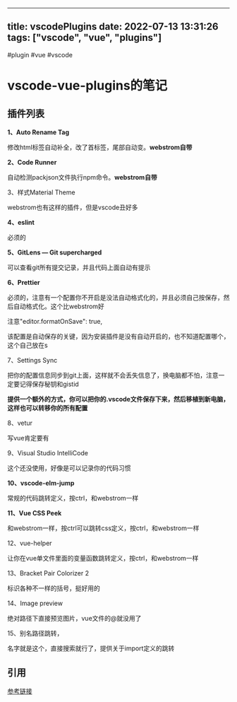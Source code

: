 
---
title: vscodePlugins
date: 2022-07-13 13:31:26
tags: ["vscode", "vue", "plugins"]
---
#plugin #vue #vscode 

# vscode-vue-plugins的笔记
## 插件列表
**1、Auto Rename Tag**

修改html标签自动补全，改了首标签，尾部自动变。**webstrom自带**

**2、Code Runner**

自动检测packjson文件执行npm命令。**webstrom自带**

3、样式Material Theme

webstrom也有这样的插件，但是vscode丑好多

**4、eslint**

必须的

**5、GitLens — Git supercharged**

可以查看git所有提交记录，并且代码上面自动有提示

**6、Prettier**

必须的，注意有一个配置你不开启是没法自动格式化的，并且必须自己按保存，然后自动格式化。这个比webstrom好

注意"editor.formatOnSave": true,

该配置是自动保存的关键，因为安装插件是没有自动开启的，也不知道配置哪个，这个自己放在s

7、Settings Sync

把你的配置信息同步到git上面，这样就不会丢失信息了，换电脑都不怕，注意一定要记得保存秘钥和gistid

**提供一个额外的方式，你可以把你的.vscode文件保存下来，然后移植到新电脑，这样也可以转移你的所有配置**

8、vetur

写vue肯定要有

9、Visual Studio IntelliCode

这个还没使用，好像是可以记录你的代码习惯

**10、vscode-elm-jump**

常规的代码跳转定义，按ctrl，和webstrom一样

**11、Vue CSS Peek**

和webstrom一样，按ctrl可以跳转css定义，按ctrl，和webstrom一样

12、vue-helper

让你在vue单文件里面的变量函数跳转定义，按ctrl，和webstrom一样

13、Bracket Pair Colorizer 2

标识各种不一样的括号，挺好用的

14、Image preview

绝对路径下直接预览图片，vue文件的@就没用了

15、别名路径跳转，

名字就是这个，直接搜索就行了，提供关于import定义的跳转

  
  
  
  
  
## 引用
[参考链接](https://juejin.cn/post/6844904098538455047  )